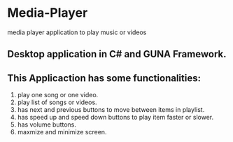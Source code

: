 # Media-Player
media player application to play music or videos 

## Desktop application in C# and GUNA Framework.

## This Applicaction has some functionalities:
  1. play one song or one video.
  2. play list of songs or videos.
  3. has next and previous buttons to move between items in playlist.
  4. has speed up and speed down buttons to play item faster or slower.
  5. has volume buttons.
  6. maxmize and minimize screen.

